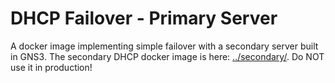 # DHCP Failover - Primary Server
A docker image implementing simple failover with a secondary server built in 
GNS3. The secondary DHCP docker image is here: [../secondary/](../secondary/).
Do NOT use it in production!
